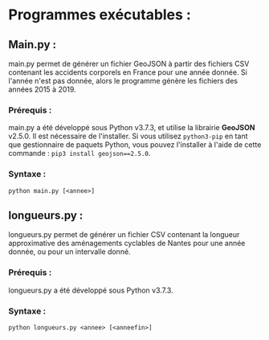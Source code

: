 # Programmes exécutables :
  ## Main.py :
  main.py permet de générer un fichier GeoJSON à partir des fichiers CSV contenant les accidents corporels en France pour une année donnée.
  Si l'année n'est pas donnée, alors le programme génère les fichiers des années 2015 à 2019.
  ### Prérequis :
  main.py a été développé sous Python v3.7.3, et utilise la librairie **GeoJSON** v2.5.0. Il est nécessaire de l'installer. Si vous utilisez `python3-pip` en tant que gestionnaire de paquets Python, vous pouvez l'installer à l'aide de cette commande : ```pip3 install geojson==2.5.0```.
  ### Syntaxe :
    python main.py [<annee>]
  ## longueurs.py :
  longueurs.py permet de générer un fichier CSV contenant la longueur approximative des aménagements cyclables de Nantes pour une année donnée, ou pour un intervalle donné.
  ### Prérequis :
  longueurs.py a été développé sous Python v3.7.3.
  ### Syntaxe :
    python longueurs.py <annee> [<anneefin>]


